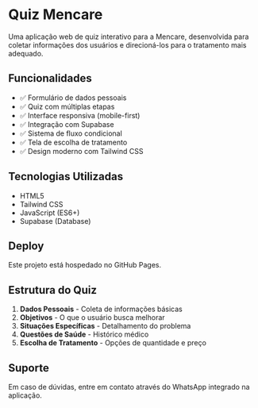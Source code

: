 # Quiz Mencare

Uma aplicação web de quiz interativo para a Mencare, desenvolvida para coletar informações dos usuários e direcioná-los para o tratamento mais adequado.

## Funcionalidades

- ✅ Formulário de dados pessoais
- ✅ Quiz com múltiplas etapas
- ✅ Interface responsiva (mobile-first)
- ✅ Integração com Supabase
- ✅ Sistema de fluxo condicional
- ✅ Tela de escolha de tratamento
- ✅ Design moderno com Tailwind CSS

## Tecnologias Utilizadas

- HTML5
- Tailwind CSS
- JavaScript (ES6+)
- Supabase (Database)

## Deploy

Este projeto está hospedado no GitHub Pages.

## Estrutura do Quiz

1. **Dados Pessoais** - Coleta de informações básicas
2. **Objetivos** - O que o usuário busca melhorar
3. **Situações Específicas** - Detalhamento do problema
4. **Questões de Saúde** - Histórico médico
5. **Escolha de Tratamento** - Opções de quantidade e preço

## Suporte

Em caso de dúvidas, entre em contato através do WhatsApp integrado na aplicação. 
